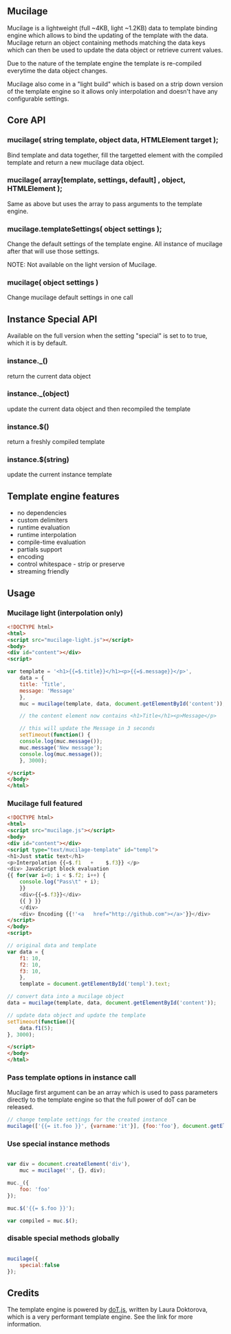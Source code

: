 ## Mucilage

Mucilage is a lightweight (full ~4KB, light ~1.2KB) data to template binding engine which allows to bind the updating of the template with the data.
Mucilage return an object containing methods matching the data keys which can then be used to update the data object or retrieve current values.

Due to the nature of the template engine the template is re-compiled everytime the data object changes.

Mucilage also come in a "light build" which is based on a strip down version of the template engine so it allows only interpolation and doesn't have any configurable settings.

## Core API

### mucilage( string template, object data, HTMLElement target );

Bind template and data together, fill the targetted element with the compiled template and return a new mucilage data object.

### mucilage( array[template, settings, default] , object, HTMLElement );

Same as above but uses the array to pass arguments to the template engine.

### mucilage.templateSettings( object settings );

Change the default settings of the template engine. All instance of mucilage after that will use those settings.

NOTE: Not available on the light version of Mucilage.

### mucilage( object settings )

Change mucilage default settings in one call

## Instance Special API

Available on the full version when the setting "special" is set to to true, which it is by default.

### instance._()

return the current data object

### instance._(object)

update the current data object and then recompiled the template

### instance.$()

return a freshly compiled template

### instance.$(string)

update the current instance template

## Template engine features

* no dependencies
* custom delimiters
* runtime evaluation
* runtime interpolation
* compile-time evaluation
* partials support
* encoding
* control whitespace - strip or preserve
* streaming friendly

## Usage

### Mucilage light (interpolation only)

```html
<!DOCTYPE html>
<html>
<script src="mucilage-light.js"></script>
<body>
<div id="content"></div>
<script>
```

```javascript
var template = '<h1>{{=$.title}}</h1><p>{{=$.message}}</p>',
    data = {
	title: 'Title',
	message: 'Message'
    },
    muc = mucilage(template, data, document.getElementById('content')); 

    // the content element now contains <h1>Title</h1><p>Message</p>

    // this will update the Message in 3 seconds
    setTimeout(function() {
	console.log(muc.message());
	muc.message('New message');
	console.log(muc.message());
    }, 3000);


```
```html
</script>
</body>
</html>
```

### Mucilage full featured

```html
<!DOCTYPE html>
<html>
<script src="mucilage.js"></script>
<body>
<div id="content"></div>
<script type="text/mucilage-template" id="templ">
<h1>Just static text</h1>
<p>Interpolation {{=$.f1   +	$.f3}} </p>
<div> JavaScript block evaluation
{{ for(var i=0; i < $.f2; i++) {
    console.log("Pass\t" + i);
    }}
    <div>{{=$.f3}}</div>
    {{ } }}
    </div>
    <div> Encoding {{!'<a   href="http://github.com"></a>'}}</div>
</script>
</body>
<script>
```
```javascript
// original data and template
var data = {
	f1: 10,
	f2: 10,
	f3: 10,
    },
    template = document.getElementById('templ').text;

// convert data into a mucilage object
data = mucilage(template, data, document.getElementById('content'));

// update data object and update the template
setTimeout(function(){
    data.f1(5);
}, 3000);
```
```html
</script>
</body>
</html>
```

### Pass template options in instance call

Mucilage first argument can be an array which is used to pass parameters directly to the template engine
so that the full power of doT can be released.

```javascript
// change template settings for the created instance
mucilage(['{{= it.foo }}', {varname:'it'}], {foo:'foo'}, document.getElementById('content')); 
```

### Use special instance methods

```javascript

var div = document.createElement('div'),
    muc = mucilage('', {}, div);

muc._({
    foo: 'foo'
});

muc.$('{{= $.foo }}');

var compiled = muc.$();

```

### disable special methods globally

```javascript

mucilage({
    special:false
});

```

## Credits

The template engine is powered by [doT.js](http://olado.github.com/doT/), written by Laura Doktorova, which is a very performant template engine. See the link for more information.

